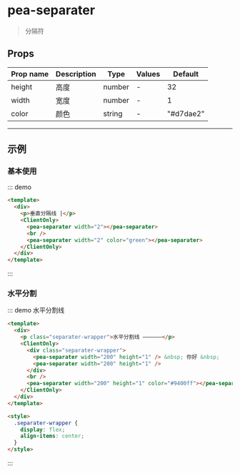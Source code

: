# pea-separater

> 分隔符

## Props

| Prop name | Description | Type   | Values | Default   |
| --------- | ----------- | ------ | ------ | --------- |
| height    | 高度        | number | -      | 32        |
| width     | 宽度        | number | -      | 1         |
| color     | 颜色        | string | -      | "#d7dae2" |

---

## 示例

### 基本使用

::: demo

```html
<template>
  <div>
    <p>垂直分隔线 |</p>
    <ClientOnly>
      <pea-separater width="2"></pea-separater>
      <br />
      <pea-separater width="2" color="green"></pea-separater>
    </ClientOnly>
  </div>
</template>
```

:::

### 水平分割

::: demo 水平分割线

```html
<template>
  <div>
    <p class="separater-wrapper">水平分割线 ——————</p>
    <ClientOnly>
      <div class="separater-wrapper">
        <pea-separater width="200" height="1" /> &nbsp; 你好 &nbsp;
        <pea-separater width="200" height="1" />
      </div>
      <br />
      <pea-separater width="200" height="1" color="#9400ff"></pea-separater>
    </ClientOnly>
  </div>
</template>

<style>
  .separater-wrapper {
    display: flex;
    align-items: center;
  }
</style>
```

:::
